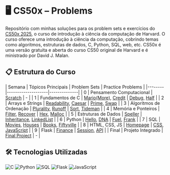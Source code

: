 # 🖥️ CS50x – Problems
Repositório com minhas soluções para os problem sets e exercícios do [CS50x 2025](https://cs50.harvard.edu/x/2025/), o curso de introdução à ciência da computação de Harvard.
O curso oferece uma introdução à ciência da computação, cobrindo temas como algoritmos, estruturas de dados, C, Python, SQL, web, etc. CS50x é uma versão gratuita e aberta do curso CS50 original de Harvard e é ministrado por David J. Malan.

## 📋 Estrutura do Curso
| Semana | Tópicos Principais | Problem Sets | Practice Problems |
|--------|--------------------|--------------|
| 0 | Pensamento Computacional | [Scratch](https://cs50.harvard.edu/x/2025/psets/0/) | - |
| 1 | Fundamentos de C | [Mario(More)](https://cs50.harvard.edu/x/2025/psets/1/mario/more/), [Credit](https://cs50.harvard.edu/x/2025/psets/1/credit/) | [Debug](https://cs50.harvard.edu/x/2025/practice/1/debug/), [Half](https://cs50.harvard.edu/x/2025/practice/1/half/) |
| 2 |  Arrays e Strings | [Readability](https://cs50.harvard.edu/x/2025/psets/2/readability/), [Caesar](https://cs50.harvard.edu/x/2025/psets/2/caesar/) | [Prime](https://cs50.harvard.edu/x/2025/practice/2/prime/), [Swap](https://cs50.harvard.edu/x/2025/practice/2/swap/) |
| 3 | Algoritmos de Ordenação | [Plurality](https://cs50.harvard.edu/x/2025/psets/3/plurality/), [Runoff](https://cs50.harvard.edu/x/2025/psets/3/runoff/) | [Sort](https://cs50.harvard.edu/x/2025/practice/3/sort/), [Tideman](https://cs50.harvard.edu/x/2025/practice/3/tideman/) |
| 4 | Memória e Ponteiros | [Filter](https://cs50.harvard.edu/x/2025/psets/4/filter/), [Recover](https://cs50.harvard.edu/x/2025/psets/4/recover/) | [Hex](https://cs50.harvard.edu/x/2025/practice/4/hex/), [Malloc](https://cs50.harvard.edu/x/2025/practice/4/malloc/) |
| 5 | Estruturas de Dados | [Speller](https://cs50.harvard.edu/x/2025/psets/5/speller/) | [Inheritance](https://cs50.harvard.edu/x/2025/practice/5/inheritance/), [LinkedList](https://cs50.harvard.edu/x/2025/practice/5/linkedlist/) |
| 6 | Python | [Hello](https://cs50.harvard.edu/x/2025/psets/6/hello/), [DNA](https://cs50.harvard.edu/x/2025/psets/6/dna/) | [Fuel](https://cs50.harvard.edu/x/2025/practice/6/fuel/), [Frank](https://cs50.harvard.edu/x/2025/practice/6/frank/) |
| 7 | SQL | [Movies](https://cs50.harvard.edu/x/2025/psets/7/movies/), [Houses](https://cs50.harvard.edu/x/2025/psets/7/houses/) | [Books](https://cs50.harvard.edu/x/2025/practice/7/books/), [Fiftyville](https://cs50.harvard.edu/x/2025/practice/7/fiftyville/) |
| 8 | HTML, CSS, JS | [Homepage](https://cs50.harvard.edu/x/2025/psets/8/homepage/) | [CSS](https://cs50.harvard.edu/x/2025/practice/8/css/), [JavaScript](https://cs50.harvard.edu/x/2025/practice/8/javascript/) |
| 9 | Flask | [Finance](https://cs50.harvard.edu/x/2025/psets/9/finance/) |  [Session](https://cs50.harvard.edu/x/2025/practice/9/session/), [API](https://cs50.harvard.edu/x/2025/practice/9/api/) |
| Final | Projeto Integrado | [Final Project](https://cs50.harvard.edu/x/2025/project/) | - |

## 🛠 Tecnologias Utilizadas

![C](https://img.shields.io/badge/C-00599C?style=for-the-badge&logo=c&logoColor=white)
![Python](https://img.shields.io/badge/Python-3776AB?style=for-the-badge&logo=python&logoColor=white)
![SQL](https://img.shields.io/badge/SQL-4479A1?style=for-the-badge&logo=postgresql&logoColor=white)
![Flask](https://img.shields.io/badge/Flask-000000?style=for-the-badge&logo=flask&logoColor=white)
![JavaScript](https://img.shields.io/badge/JavaScript-F7DF1E?style=for-the-badge&logo=javascript&logoColor=black)

